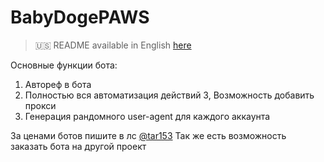 # BabyDogePAWS

> 🇺🇸 README available in English [here](README.md)

Основные функции бота:

1. Автореф в бота
2. Полностью вся автоматизация действий
3, Возможность добавить прокси
4. Генерация рандомного user-agent для каждого аккаунта

За ценами ботов пишите в лс [@tar153](https://t.me/tar153)
Так же есть возможность заказать бота на другой проект
